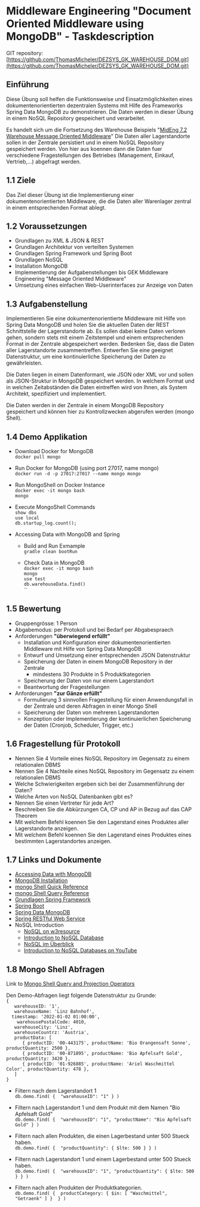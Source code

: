 # Middleware Engineering "Document Oriented Middleware using MongoDB" - Taskdescription
GIT repository: [https://github.com/ThomasMicheler/DEZSYS_GK_WAREHOUSE_DOM.git](https://github.com/ThomasMicheler/DEZSYS_GK_WAREHOUSE_DOM.git)

## Einführung

Diese Übung soll helfen die Funktionsweise und Einsatzmöglichkeiten eines dokumentenorientierten dezentralen Systems mit Hilfe des Frameworks Spring Data MongoDB zu demonstrieren. Die Daten werden in dieser Übung in einem NoSQL Repository gespeichert und verarbeitet.

Es handelt sich um die Fortsetzung des Warehouse Beispiels "[MidEng 7.2 Warehouse Message Oriented Middleware](https://elearning.tgm.ac.at/mod/assign/view.php?id=78434)" Die Daten aller Lagerstandorte sollen in der Zentrale persistiert und in einem NoSQL Repository gespeichert werden. Von hier aus koennen dann die Daten fuer verschiedene Fragestellungen des Betriebes (Management, Einkauf, Vertrieb,...) abgefragt werden.

## 1.1 Ziele

Das Ziel dieser Übung ist die Implementierung einer dokumentenorientierten Middleware, die die Daten aller Warenlager zentral in einem entsprechenden Format ablegt.


## 1.2 Voraussetzungen

* Grundlagen zu XML & JSON & REST
* Grundlagen Architektur von verteilten Systemen
* Grundlagen Spring Framework und Spring Boot
* Grundlagen NoSQL
* Installation MongoDB
* Implementierung der Aufgabenstellungen bis GEK Middleware Engineering "Message Oriented Middleware"
* Umsetzung eines einfachen Web-Userinterfaces zur Anzeige von Daten


## 1.3 Aufgabenstellung

Implementieren Sie eine dokumentenorientierte Middleware mit Hilfe von Spring Data MongoDB und holen Sie die aktuellen Daten der REST Schnittstelle der Lagerstandorte ab. Es sollen dabei keine Daten verloren gehen, sondern stets mit einem Zeitstempel und einem entsprechenden Format in der Zentrale abgespeichert werden. Bedenken Sie, dass die Daten aller Lagerstandorte zusammentreffen. Entwerfen Sie eine geeignet Datenstruktur, um eine kontinuierliche Speicherung der Daten zu gewährleisten.

Die Daten liegen in einem Datenformant, wie JSON oder XML vor und sollen als JSON-Struktur in MongoDB gespeichert werden. In welchem Format und in welchen Zeitabständen die Daten eintreffen wird von Ihnen, als System Architekt, spezifiziert und implementiert.

Die Daten werden in der Zentrale in einem MongoDB Repository gespeichert und können hier zu Kontrollzwecken abgerufen werden (mongo Shell).

## 1.4 Demo Applikation

* Download Docker for MongoDB  
  `docker pull mongo`  

* Run Docker for MongoDB (using port 27017, name mongo)  
  `docker run -d -p 27017:27017 --name mongo mongo`  

* Run MongoShell on Docker Instance  
  `docker exec -it mongo bash`  
  `mongo`  

* Execute MongoShell Commands  
	`show dbs`  
	`use local`  
	`db.startup_log.count();`  

* Accessing Data with MongoDB and Spring  
  - Build and Run Exmample  
	  `gradle clean bootRun`  

  - Check Data in MongoDB  
		`docker exec -it mongo bash`  
		`mongo`  
		`use test`  
		`db.warehouseData.find()`  
	  	``

## 1.5 Bewertung  

*   Gruppengrösse: 1 Person
*   Abgabemodus: per Protokoll und bei Bedarf per Abgabespraech
*   Anforderungen **"überwiegend erfüllt"**
    * Installation und Konfiguration einer dokumentenorientierten Middleware mit Hilfe von Spring Data MongoDB
    * Entwurf und Umsetzung einer entsprechenden JSON Datenstruktur
    * Speicherung der Daten in einem MongoDB Repository in der Zentrale
        - mindestens 30 Produkte in 5 Produktkategorien
    * Speicherung der Daten von nur einem Lagerstandort
    * Beantwortung der Fragestellungen   
*   Anforderungen **"zur Gänze erfüllt"**
    * Formulierung 3 sinnvollen Fragestellung für einen Anwendungsfall in der Zentrale und deren Abfragen in einer Mongo Shell
    * Speicherung der Daten von mehreren Lagerstandorten
    * Konzeption oder Implementierung der kontinuierlichen Speicherung der Daten (Cronjob, Scheduler, Trigger, etc.)

## 1.6 Fragestellung für Protokoll

+ Nennen Sie 4 Vorteile eines NoSQL Repository im Gegensatz zu einem relationalen DBMS
+ Nennen Sie 4 Nachteile eines NoSQL Repository im Gegensatz zu einem relationalen DBMS
+ Welche Schwierigkeiten ergeben sich bei der Zusammenführung der Daten?
+ Welche Arten von NoSQL Datenbanken gibt es?
+ Nennen Sie einen Vertreter für jede Art?
+ Beschreiben Sie die Abkürzungen CA, CP und AP in Bezug auf das CAP Theorem
+ Mit welchem Befehl koennen Sie den Lagerstand eines Produktes aller Lagerstandorte anzeigen.
+ Mit welchem Befehl koennen Sie den Lagerstand eines Produktes eines bestimmten Lagerstandortes anzeigen.

## 1.7 Links und Dokumente
* [Accessing Data with MongoDB](https://spring.io/guides/gs/accessing-data-mongodb/)
* [MongoDB Installation](https://docs.mongodb.com/manual/administration/install-community/)
* [mongo Shell Quick Reference](https://docs.mongodb.com/manual/reference/mongo-shell/)
* [mongo Shell Query Reference](https://www.mongodb.com/docs/manual/tutorial/query-embedded-documents/)
* [Grundlagen Spring Framework](https://spring.io/)
* [Spring Boot](https://spring.io/guides/gs/spring-boot/)
* [Spring Data MongoDB](https://spring.io/projects/spring-data-mongodb)
* [Spring RESTful Web Service](https://spring.io/guides/gs/rest-service/#use-maven)
* NoSQL Introduction
  - [NoSQL on w3resource](https://www.w3resource.com/mongodb/nosql.php)  
  - [Introduction to NoSQL Database](https://www.edureka.co/blog/introduction-to-nosql-database/)  
  - [NoSQL im Überblick](https://www.heise.de/ct/artikel/NoSQL-im-Ueberblick-1012483.html)  
  - [Introduction to NoSQL Databases on YouTube ](https://www.youtube.com/watch?v=2yQ9TGFpDuM)  


## 1.8 Mongo Shell Abfragen  
  
Link to [Mongo Shell Query and Projection Operators](https://docs.mongodb.com/manual/reference/operator/query/)

Den Demo-Abfragen liegt folgende Datenstruktur zu Grunde:   
   `{  `  
   `    warehouseID: '1',   `   
   `    warehouseName: 'Linz Bahnhof',   `   
   `   timestamp: '2022-01-02 01:00:00',   `   
   `    warehousePostalCode: 4010,`    
   `   warehouseCity: 'Linz',`   
   `   warehouseCountrz: 'Austria',`   
   `   productData: [`  
   `      { productID: '00-443175', productName: 'Bio Orangensaft Sonne', productQuantity: 2500 },`    
   `      { productID: '00-871895', productName: 'Bio Apfelsaft Gold', productQuantity: 3420 },`    
   `      { productID: '01-926885', productName: 'Ariel Waschmittel Color', productQuantity: 478 },`     
   `   ]`   
    `}`
  
* Filtern nach dem Lagerstandort 1    
`db.demo.find( { 
	"warehouseID": "1"
} )`


* Filtern nach Lagerstandort 1 und dem Produkt mit dem Namen "Bio Apfelsaft Gold"  
`db.demo.find( { 
	"warehouseID": "1",
        "productName": "Bio Apfelsaft Gold"
} )`

* Filtern nach allen Produkten, die einen Lagerbestand unter 500 Stueck haben.  
`db.demo.find( { 
	"productQuantity": { $lte: 500 }
} )`

* Filtern nach Lagerstandort 1 und einem Lagerbestand unter 500 Stueck haben.  
`db.demo.find( { 
    "warehouseID": "1",
    "productQuantity": { $lte: 500 }
} )`

* Filtern nach allen Produkten der Produktkategorien.  
`db.demo.find( { 
     productCategory: { $in: [ "Waschmittel", "Getraenk" ] } 
} )`




